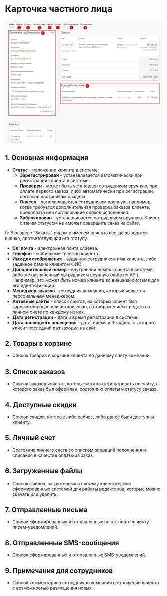 # Карточка частного лица

![](../_media/customer/customer02.png ':size=70%')
## 1. Основная информация
* **Статус** - положение клиента в системе:
    + **Зарегистрирован** - устанавливается автоматически при регистрации клиента в системе.
    + **Проверен** - может быть установлен сотрудником вручную, при оплате первого заказа, либо автоматически при регистрации, согласно настройкам раздела.
    + **Опасен** - устанавливается сотрудником вручную, например, когда требуется дополнительная проверка заказов клиента, предоплата или согласование сроков исполнения.
    + **Заблокирован** - устанавливается сотрудником вручную. Клиент с таким статусом не сможет совершить заказ на сайте.

!> В разделе “Заказы” рядом с именем клиента всегда выводится иконка, соответствующая его статусу.

* **Эл. почта** - электронная  почта клиента.
* **Телефон** - мобильный телефон клиента.
* **Имя для отображения** - заданное сотрудником имя клиента, либо заданное самим клиентом ФИО.
* **Дополнительный номер** - внутренний номер клиента в системе, либо же назначенный сотрудником вручную (либо по API). Например, это может быть номер клиента во внешней системе для его идентификации.
* **Менеджер заказов** - сотрудник компании, который является персональным менеджером.
* **Активные сайты** - список сайтов, на которых клиент был зарегистрирован или авторизован, с отображением средств на личном счете по каждому из них.
* **Дата регистрации** - дата и время регистрации в системе.
* **Дата последнего посещения** - дата, время и IP-адрес, с которого клиент последний раз заходил на сайт.

## 2. Товары в корзине
* Список товаров в корзине клиента по данному сайту компании.

## 3. Список заказов
* Список заказов клиента, которые можно отфильтровать по сайту, с которого заказ был оформлен, состоянию оплаты и статусу заказа.

## 4. Доступные скидки
* Список скидок, которые либо сейчас, либо ранее были доступны клиенту.

## 5. Личный счет
* Состояние личного счета со списком операций пополнения и списания в качестве оплаты за заказ.

## 6. Загруженные файлы
* Список файлов, загруженных в систему клиентом, или сформированных системой для работы редакторов, которые можно скачать или удалить.

## 7. Отправленные письма
* Список сформированных и отправленных по эл. почте клиенту писем-уведомлений.

## 8. Отправленные SMS-сообщения
* Список сформированных и отправленных SMS-уведомлений.

## 9. Примечания для сотрудников
* Список комментариев сотрудников компании в отношении клиента с возможностью размещения новых.